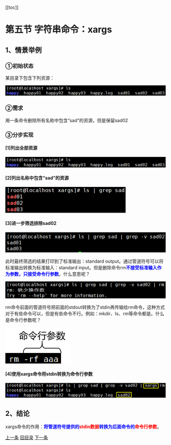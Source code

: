 [[toc]]

# 第五节 字符串命令：xargs



## 1、情景举例

### ①初始状态

某目录下包含下列资源：

![./images](./images/img093.png)



### ②需求

用一条命令删除所有名称中包含“sad”的资源，但是保留sad02



### ③分步实现

#### [1]列出全部资源

![./images](./images/img093.png)



#### [2]列出名称中包含“sad”的资源

![./images](./images/img094.png)



#### [3]进一步筛选排除sad02

![./images](./images/img095.png)

此时最终筛选的结果打印到了标准输出：standard output。通过管道符号可以将标准输出转换为标准输入：standard input。但是删除命令rm<span style="color:blue;font-weight:bold;">不接受标准输入作为参数，只接受命令行参数</span>。什么意思呢？

![./images](./images/img096.png)

rm命令前面的管道符号把前面的stdout转换为了stdin再传输给rm命令，这种方式对于有些命令可以，但是有些命令不行。例如：mkdir、ls、rm等命令都是。什么是命令行参数呢？

![./images](./images/img097.png)



#### [4]使用xargs命令将stdin转换为命令行参数

![./images](./images/img098.png)



## 2、结论

xargs命令的作用：<span style="color:blue;font-weight:bold;">将管道符号提供的<span style="color:red;font-weight:bold;">stdin数据</span>转换为后面命令的<span style="color:red;font-weight:bold;">命令行参数</span></span>。

[上一条](verse05-06-sort.html) [回目录](verse05-00-index.html) [下一条](verse05-08-interview.html)
